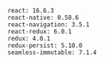     react: 16.6.3
    react-native: 0.58.6
    react-navigation: 3.5.1
    react-redux: 6.0.1
    redux: 4.0.1
    redux-persist: 5.10.0
    seamless-immutable: 7.1.4
